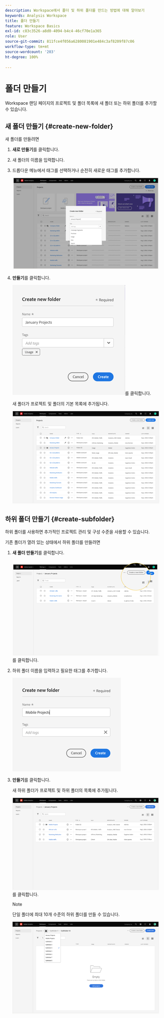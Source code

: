 ```yaml
---
description: Workspace에서 폴더 및 하위 폴더를 만드는 방법에 대해 알아보기
keywords: Analysis Workspace
title: 폴더 만들기
feature: Workspace Basics
exl-id: c83c3526-a8d0-4094-b4c4-46cf70e1a365
role: User
source-git-commit: 811fce4f056a6280081901e484c3af8209f87c06
workflow-type: tm+mt
source-wordcount: '203'
ht-degree: 100%

---
```


# 폴더 만들기

Workspace 랜딩 페이지의 프로젝트 및 폴더 목록에 새 폴더 또는 하위 폴더를 추가할 수 있습니다.

## 새 폴더 만들기 {#create-new-folder}

새 폴더를 만들려면

1. **새로 만들기**&#x200B;를 클릭합니다.

1. 새 폴더의 이름을 입력합니다.

1. 드롭다운 메뉴에서 태그를 선택하거나 순전히 새로운 태그를 추가합니다.

   ![새 폴더 이름과 사용 가능한 태그 목록이 표시된 새 폴더 만들기 창입니다.](/help/analysis-workspace/build-workspace-project/assets/select-tags.png)

1. **만들기**&#x200B;를 클릭합니다.

   ![만들기](/help/analysis-workspace/build-workspace-project/assets/create.png)를 클릭합니다.

   새 폴더가 프로젝트 및 폴더의 기본 목록에 추가됩니다.

   ![업데이트된 프로젝트 및 폴더 목록이 표시된 프로젝트 랜딩 페이지입니다.](/help/analysis-workspace/build-workspace-project/assets/create-new-listed.png)

## 하위 폴더 만들기 {#create-subfolder}

하위 폴더를 사용하면 추가적인 프로젝트 관리 및 구성 수준을 사용할 수 있습니다.

기존 폴더가 열려 있는 상태에서 하위 폴더를 만들려면

1. **새 폴더 만들기**&#x200B;를 클릭합니다.

   ![새 폴더 만들기](/help/analysis-workspace/build-workspace-project/assets/create-subfolder2.png)를 클릭합니다.

1. 하위 폴더 이름을 입력하고 필요한 태그를 추가합니다.

   ![새 이름과 태그 필드가 있는 새 폴더 만들기 창입니다.](/help/analysis-workspace/build-workspace-project/assets/create-subfolder-name.png)

1. **만들기**&#x200B;를 클릭합니다.

   새 하위 폴더가 프로젝트 및 하위 폴더의 목록에 추가됩니다.

   ![만들기](/help/analysis-workspace/build-workspace-project/assets/create-subfolder-added.png)를 클릭합니다.

   >[!NOTE]
   >
   >단일 폴더에 최대 10개 수준의 하위 폴더를 만들 수 있습니다.

   ![폴더 드롭다운 목록에 폴더 내의 모든 하위 폴더가 표시됩니다.](/help/analysis-workspace/build-workspace-project/assets/create-subfolder-limit.png)
